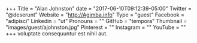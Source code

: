 +++
Title = "Alan Johnston"
date = "2017-06-10T09:12:39-05:00"
Twitter = "@deserunt"
Website = "http://Agimba.info"
Type = "guest"
Facebook = "adipisci"
Linkedin = "ut"
Pronouns = ""
GitHub = "tempora"
Thumbnail = "images/guest/ajohnston.jpg"
Pinterest = ""
Instagram = ""
YouTube = ""
+++
voluptate consequuntur est nihil aut.
